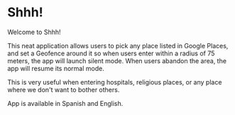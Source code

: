# Shhh!

Welcome to Shhh!


This neat application allows users to pick any place listed in Google Places, and set a Geofence around it so when users enter within a radius of 75 meters, the app will launch silent mode.  When users abandon the area, the app will resume its normal mode.

This is very useful when entering hospitals, religious places, or any place where we don't want to bother others.

App is available in Spanish and English.